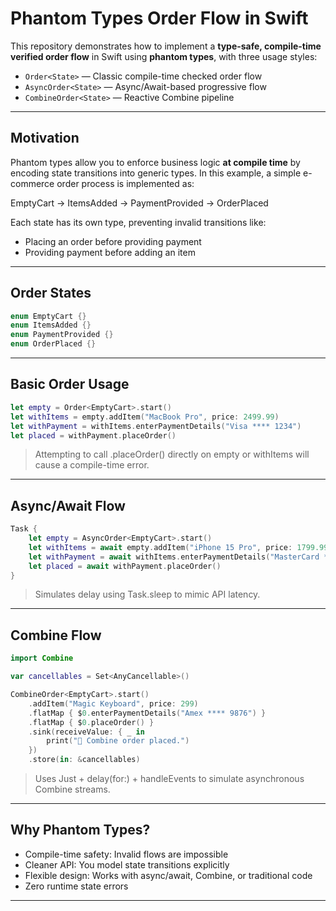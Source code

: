 # Phantom Types Order Flow in Swift

This repository demonstrates how to implement a **type-safe, compile-time verified order flow** in Swift using **phantom types**, with three usage styles:

- `Order<State>` — Classic compile-time checked order flow
- `AsyncOrder<State>` — Async/Await-based progressive flow
- `CombineOrder<State>` — Reactive Combine pipeline

---

## Motivation

Phantom types allow you to enforce business logic **at compile time** by encoding state transitions into generic types. In this example, a simple e-commerce order process is implemented as:

EmptyCart → ItemsAdded → PaymentProvided → OrderPlaced

Each state has its own type, preventing invalid transitions like:

- Placing an order before providing payment
- Providing payment before adding an item

---

## Order States

```swift
enum EmptyCart {}
enum ItemsAdded {}
enum PaymentProvided {}
enum OrderPlaced {}
```

---

## Basic Order<State> Usage

```swift
let empty = Order<EmptyCart>.start()
let withItems = empty.addItem("MacBook Pro", price: 2499.99)
let withPayment = withItems.enterPaymentDetails("Visa **** 1234")
let placed = withPayment.placeOrder()
```
> Attempting to call .placeOrder() directly on empty or withItems will cause a compile-time error.

---

## Async/Await Flow

```swift
Task {
    let empty = AsyncOrder<EmptyCart>.start()
    let withItems = await empty.addItem("iPhone 15 Pro", price: 1799.99)
    let withPayment = await withItems.enterPaymentDetails("MasterCard **** 4321")
    let placed = await withPayment.placeOrder()
}
```
> Simulates delay using Task.sleep to mimic API latency.

---

## Combine Flow

```swift
import Combine

var cancellables = Set<AnyCancellable>()

CombineOrder<EmptyCart>.start()
    .addItem("Magic Keyboard", price: 299)
    .flatMap { $0.enterPaymentDetails("Amex **** 9876") }
    .flatMap { $0.placeOrder() }
    .sink(receiveValue: { _ in
        print("🎉 Combine order placed.")
    })
    .store(in: &cancellables)
```
> Uses Just + delay(for:) + handleEvents to simulate asynchronous Combine streams.

---

## Why Phantom Types?

- Compile-time safety: Invalid flows are impossible
- Cleaner API: You model state transitions explicitly
- Flexible design: Works with async/await, Combine, or traditional code
- Zero runtime state errors

---
